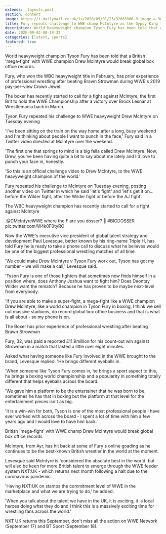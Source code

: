 ```yaml
---
extends: _layouts.post
section: content
image: https://i.dailymail.co.uk/1s/2020/09/01/23/32665866-0-image-a-38_1599001108663.jpg 
title: Fury repeats challenge to WWE champ McIntyre as the Gypsy King told mega-fight would break records 
description: World heavyweight champion Tyson Fury has been told that a British mega-fight with WWE champion Drew McIntyre would break global box office records. 
date: 2020-09-02-00-18-32 
categories: [latest, sports] 
featured: true 
--- 
```

World heavyweight champion Tyson Fury has been told that a British 'mega-fight' with WWE champion Drew McIntyre would break global box office records.

Fury, who won the WBC heavyweight title in February, has prior experience of professional wrestling after beating Brawn Strowman during WWE's 2019 pay-per-view Crown Jewel.

The boxer has recently started to call for a fight against McIntyre, the first Brit to hold the WWE Championship after a victory over Brock Lesnar at Wrestlemania back in March.

Tyson Fury repeated his challenge to WWE heavyweight Drew McIntyre on Tuesday evening

'I've been sitting on the train on the way home after a long, busy weekend and I'm thinking about people I want to punch in the face,' Fury said in a Twitter video directed at McIntyre over the weekend.

'The first one that springs to mind is a big fella called Drew McIntyre. Now, Drew, you've been having quite a bit to say about me lately and I'd love to punch your face in, honestly.

'So this is an official challenge video to Drew McIntyre, to the WWE heavyweight champion of the world.'

Fury repeated his challenge to McIntyre on Tuesday evening, posting another video on Twitter in which he said 'let's fight' and 'let's get it on... before the Wilder fight, after the Wilder fight or before the AJ fight'.

The WBC heavyweight champion has recently started to call for a fight against McIntyre

.@DMcIntyreWWE where the F are you dosser? 👊 #BIGDOSSER pic.twitter.com/W4k0F0tyRO

Now the WWE's executive vice president of global talent strategy and development Paul Levesque, better known by his ring-name Triple H, has told Fury he is ready to take a phone call to discuss what he believes would be one of the biggest professional wrestling matches of all time.

'We could make Drew McIntyre v Tyson Fury work out, Tyson has got my number - we will make a call,' Levesque said.

'Tyson Fury is one of those fighters that sometimes now finds himself in a position where, does Anthony Joshua want to fight him? Does Deontay Wilder want the rematch? Because he has proven to be maybe next-level from everybody.

'If you are able to make a super-fight, a mega-fight like a WWE champion Drew McIntyre, like a world champion in Tyson Fury in boxing, I think we sell out massive stadiums, do record global box office business and that is what is all about - so my phone is on.

The Boxer has prior experience of professional wrestling after beating Brawn Strowman

Fury, 32, was paid a reported £11.9million for his count-out win against Strowman in a match that lasted a little over eight minutes.

Asked what having someone like Fury involved in the WWE brought to the brand, Levesque replied: 'He brings different eyeballs in.

'When someone like Tyson Fury comes in, he brings a sport aspect to this, he brings a boxing world championship and a popularity in something totally different that helps eyeballs across the board.

'We gave him a platform to be the entertainer that he was born to be, sometimes he has that in boxing but the platform at that level for the entertainment pieces isn't as big.

'It is a win-win for both, Tyson is one of the most professional people I have ever worked with across the board - I spent a lot of time with him a few years ago and I would love to have him back.'

British 'mega-fight' with WWE champ Drew McIntyre would break global box office records

McIntyre, from Ayr, has hit back at some of Fury's online goading as he continues to be the best-known British wrestler in the world at the moment.

Levesque said McIntyre is 'considered the absolute best in the world' but will also be keen for more British talent to emerge through the WWE feeder system NXT:UK - which returns next month following a halt due to the coronavirus pandemic.

'Having NXT:UK on stamps the commitment level of WWE in the marketplace and what we are trying to do,' he added.

'When you talk about the talent we have in the UK, it is exciting, it is local heroes doing what they do and I think this is a massively exciting time for wrestling fans across the world.'

NXT UK returns this September, don't miss all the action on WWE Network (September 17) and BT Sport (September 18).


